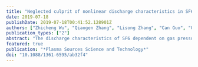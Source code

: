 ```yaml
---
title: "Neglected culprit of nonlinear discharge characteristics in SF6: Shielding effect induced by positive glow corona discharge"
date: 2019-07-18
publishDate: 2019-07-18T00:41:52.128901Z
authors: ["Zhicheng Wu", "Qiaogen Zhang", "Lisong Zhang", "Can Guo", "Qiandong Du", "Lei Pang"]
publication_types: ["2"]
abstract: "The discharge characteristics of SF6 dependent on gas pressure under extremely inhomogeneous electric fields are strongly nonlinear; they must be carefully considered in optimizing the gas-insulated equipment insulation design. The main aim of this study was to determine the relationship between nonlinear breakdown characteristics and the pre-breakdown discharge mode transition. The breakdown model established by L. Niemeyer, as-adapted under impulse voltage, was expanded. Images and the phase-resolved patterns of pre-breakdown discharge as a function of gas pressure and applied voltage were analyzed to observe the relationship between them as per the spatial distribution of spark paths. A universal model of the nonlinear breakdown phenomenon under steady-state voltage was established accordingly. Experimental results demonstrate the existence of positive glow corona (PGC) discharge in the interval with the discontinuous breakdown voltage as well as significant interactions between the PGC discharge and leader discharge. The nonlinear characteristics can be attributed to the inception and quenching of PGC discharge. The shielding effect induced by PGC discharge is the neglected culprit of the strong nonlinear discharge characteristics under steady-state voltage. The non-monotonic U-p curve in electronegative gases was also assessed in effort to build a theoretical basis for the manufacture and condition monitoring of gas-insulated equipment."
featured: true
publication: "*Plasma Sources Science and Technology*"
doi: "10.1088/1361-6595/ab32f4"
---
```

